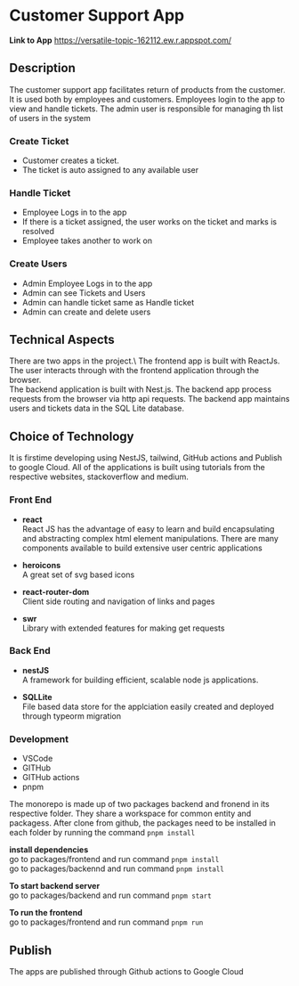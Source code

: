 # Customer Support App
**Link to App** https://versatile-topic-162112.ew.r.appspot.com/ 

##  Description
The customer support app facilitates return of products from  the customer. 
It is used both by employees and customers. Employees login to the app  to view and handle tickets.
The admin user is responsible for managing th list of users in the system

### Create Ticket
* Customer creates a ticket.
* The ticket is auto assigned to any available user

### Handle Ticket
* Employee Logs in to the app
* If there is a ticket assigned,  the user works on the ticket and marks is resolved
* Employee takes another to work on

### Create Users
* Admin Employee Logs in to the app
* Admin can see Tickets and Users
* Admin can handle ticket same as Handle ticket
* Admin can create and delete users


##  Technical Aspects
There are two apps in the project.\ 
The frontend app is built with ReactJs. The user interacts  through with the frontend application   through the browser.\
The backend application is built with Nest.js. The backend app process requests from the browser via http api requests.  The backend app maintains users and tickets data in the SQL Lite database.

## Choice of Technology 
It is firstime developing using NestJS, tailwind, GitHub actions and Publish to google Cloud. All of the applications is built using tutorials from the respective websites, stackoverflow and medium.  

### Front End
* **react**\
React JS has the advantage of easy to learn and build encapsulating and abstracting complex html element manipulations. There are many components available to build extensive user centric applications

* **heroicons** \
A great set of svg based icons

* **react-router-dom**\
Client side routing and navigation of links and pages

* **swr**\
Library with extended features for making get requests 


### Back End
* **nestJS**\
A framework for building efficient, scalable node js applications. 

* **SQLLite**\
File based data store for the applciation easily created and deployed through typeorm migration

### Development
* VSCode
* GITHub
* GITHub actions
* pnpm

The monorepo is made up of two packages backend and fronend in its respective folder. They share a workspace for common entity and packagess.
After clone from github,  the packages need to be installed in each folder by running the command `pnpm install`

**install dependencies** \
go to packages/frontend and run command  `pnpm install`\
go to packages/backennd and run command  `pnpm install`

**To start backend server**\
go to packages/backend and run command `pnpm start`

**To run the frontend**\
go to packages/frontend and run command `pnpm run`

## Publish
The apps are published through Github actions to Google Cloud